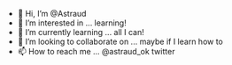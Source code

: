- 👋 Hi, I’m @Astraud
- 👀 I’m interested in ... learning!
- 🌱 I’m currently learning ... all I can!
- 💞️ I’m looking to collaborate on ... maybe if I learn how to
- 📫 How to reach me ... @astraud_ok twitter

<!---
Astraud/Astraud is a ✨ special ✨ repository because its `README.md` (this file) appears on your GitHub profile.
You can click the Preview link to take a look at your changes.
--->
